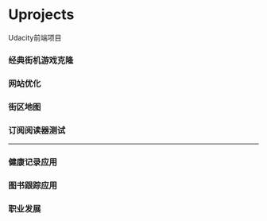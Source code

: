 # Uprojects
Udacity前端项目

### 经典街机游戏克隆

### 网站优化

### 街区地图

### 订阅阅读器测试



-------

### 健康记录应用

### 图书跟踪应用

### 职业发展

